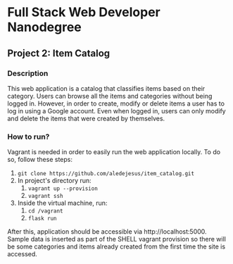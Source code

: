 # Full Stack Web Developer Nanodegree
## Project 2: Item Catalog
### Description
This web application is a catalog that classifies items based on their category. Users can browse all the items and categories without being logged in. However, in order to create, modify or delete items a user has to log in using a Google account. Even when logged in, users can only modify and delete the items that were created by themselves.

### How to run?
Vagrant is needed in order to easily run the web application locally. To do so, follow these steps:
 1. `git clone https://github.com/aledejesus/item_catalog.git`
 3. In project's directory run:
	 1. `vagrant up --provision`
	 2. `vagrant ssh`
 4. Inside the virtual machine, run:
	 1. `cd /vagrant`
	 2. `flask run`

After this, application should be accessible via http://localhost:5000. Sample data is inserted as part of the SHELL vagrant provision so there will be some categories and items already created from the first time the site is accessed.